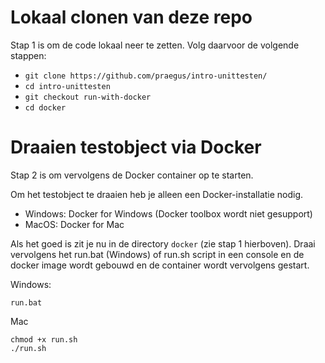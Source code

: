 # Lokaal clonen van deze repo
Stap 1 is om de code lokaal neer te zetten. Volg daarvoor de volgende stappen:
* `git clone https://github.com/praegus/intro-unittesten/`
* `cd intro-unittesten`
* `git checkout run-with-docker`
* `cd docker`

# Draaien testobject via Docker
Stap 2 is om vervolgens de Docker container op te starten.

Om het testobject te draaien heb je alleen een Docker-installatie nodig.

* Windows: Docker for Windows (Docker toolbox wordt niet gesupport)
* MacOS: Docker for Mac

Als het goed is zit je nu in de directory `docker` (zie stap 1 hierboven).
Draai vervolgens het run.bat (Windows) of run.sh script in een console en de docker image wordt gebouwd en de container wordt vervolgens gestart.

Windows:
```
run.bat
```

Mac
```
chmod +x run.sh
./run.sh
```
